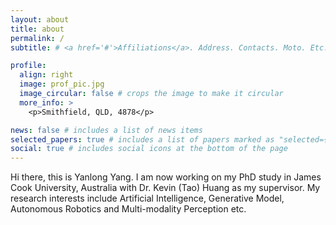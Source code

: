 ```yaml
---
layout: about
title: about
permalink: /
subtitle: # <a href='#'>Affiliations</a>. Address. Contacts. Moto. Etc.

profile:
  align: right
  image: prof_pic.jpg
  image_circular: false # crops the image to make it circular
  more_info: >
    <p>Smithfield, QLD, 4878</p>

news: false # includes a list of news items
selected_papers: true # includes a list of papers marked as "selected={true}"
social: true # includes social icons at the bottom of the page
---
```


Hi there, this is Yanlong Yang. I am now working on my PhD study in James Cook University, Australia with Dr. Kevin (Tao) Huang as my supervisor. My research interests include Artificial Intelligence, Generative Model, Autonomous Robotics and Multi-modality Perception etc.
